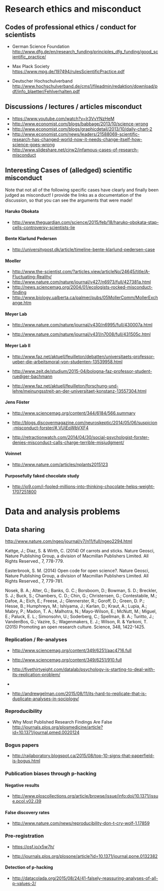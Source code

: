 




# Research ethics and misconduct


## Codes of professional ethics / conduct for scientists

* German Science Foundation http://www.dfg.de/en/research_funding/principles_dfg_funding/good_scientific_practice/ 

* Max Plack Society https://www.mpg.de/197494/rulesScientificPractice.pdf

* Deutscher Hochschulverband http://www.hochschulverband.de/cms1/fileadmin/redaktion/download/pdf/info_blaetter/Fehlverhalten.pdf 

## Discussions / lectures / articles misconduct

* https://www.youtube.com/watch?v=Ir3VvYNzHeM
* http://www.economist.com/blogs/babbage/2013/10/science-wrong 
* http://www.economist.com/blogs/graphicdetail/2013/10/daily-chart-2
* http://www.economist.com/news/leaders/21588069-scientific-research-has-changed-world-now-it-needs-change-itself-how-science-goes-wrong 
* http://www.slideshare.net/cjrw2/infamous-cases-of-research-misconduct


## Interesting Cases of (alledged) scientific misconduct

Note that not all of the following specific cases have clearly and finally been judged as misconduct! I provide the links as a documentation of the discussion, so that you can see the arguments that were made!


#### Haruko Obokata 

* http://www.theguardian.com/science/2015/feb/18/haruko-obokata-stap-cells-controversy-scientists-lie


#### Bente Klarlund Pedersen

* http://universitypost.dk/article/timeline-bente-klarlund-pedersen-case


#### Moeller

* http://www.the-scientist.com/?articles.view/articleNo/24645/title/A-Fluctuating-Reality/
* http://www.nature.com/nature/journal/v427/n6973/full/427381a.html
* http://news.sciencemag.org/2004/01/ecologists-rocked-misconduct-finding
* http://www.biology.ualberta.ca/palmer/pubs/05MollerComm/MollerExchange.htm


#### Meyer Lab

* http://www.nature.com/nature/journal/v430/n6995/full/430007a.html

* http://www.nature.com/nature/journal/v431/n7008/full/431505c.html


#### Meyer Lab II

* http://www.faz.net/aktuell/feuilleton/debatten/universitaets-professor-ueber-die-arbeitsmoral-von-studenten-13539958.html

* http://www.zeit.de/studium/2015-04/bologna-faz-professor-student-ruediger-bachmann

* http://www.faz.net/aktuell/feuilleton/forschung-und-lehre/meinungsstreit-an-der-universitaet-konstanz-13557304.html

#### Jens Föster

* http://www.sciencemag.org/content/344/6184/566.summary

* http://blogs.discovermagazine.com/neuroskeptic/2014/05/06/suspicion-misconduct-forster/#.VUjEqWbVXF4

* http://retractionwatch.com/2014/04/30/social-psychologist-forster-denies-misconduct-calls-charge-terrible-misjudgment/

#### Voinnet

* http://www.nature.com/articles/nplants2015123


#### Purposefully faked chocolate study 

* http://io9.com/i-fooled-millions-into-thinking-chocolate-helps-weight-1707251800



# Data and analysis problems

## Data sharing

http://www.nature.com/ngeo/journal/v7/n11/full/ngeo2294.html

Kattge, J.; Diaz, S. & Wirth, C. (2014) Of carrots and sticks. Nature Geosci, Nature Publishing Group, a division of Macmillan Publishers Limited. All Rights Reserved., 7, 778-779.


Easterbrook, S. M. (2014) Open code for open science?. Nature Geosci, Nature Publishing Group, a division of Macmillan Publishers Limited. All Rights Reserved., 7, 779-781.


Nosek, B. A.; Alter, G.; Banks, G. C.; Borsboom, D.; Bowman, S. D.; Breckler, S. J.; Buck, S.; Chambers, C. D.; Chin, G.; Christensen, G.; Contestabile, M.; Dafoe, A.; Eich, E.; Freese, J.; Glennerster, R.; Goroff, D.; Green, D. P.; Hesse, B.; Humphreys, M.; Ishiyama, J.; Karlan, D.; Kraut, A.; Lupia, A.; Mabry, P.; Madon, T. A.; Malhotra, N.; Mayo-Wilson, E.; McNutt, M.; Miguel, E.; Paluck, E. L.; Simonsohn, U.; Soderberg, C.; Spellman, B. A.; Turitto, J.; VandenBos, G.; Vazire, S.; Wagenmakers, E. J.; Wilson, R. & Yarkoni, T. (2015) Promoting an open research culture. Science, 348, 1422-1425.



### Replication / Re-analyses

* http://www.sciencemag.org/content/349/6251/aac4716.full

* http://www.sciencemag.org/content/349/6251/910.full

* http://fivethirtyeight.com/datalab/psychology-is-starting-to-deal-with-its-replication-problem/
* 
* http://andrewgelman.com/2015/08/11/its-hard-to-replicate-that-is-duplicate-analyses-in-sociology/


### Reproducibility

* Why Most Published Research Findings Are False http://journals.plos.org/plosmedicine/article?id=10.1371/journal.pmed.0020124




### Bogus papers

* http://rajlaboratory.blogspot.ca/2015/08/top-10-signs-that-paperfield-is-bogus.html



### Publication biases through p-hacking 


#### Negative results 

* http://www.ploscollections.org/article/browse/issue/info:doi/10.1371/issue.pcol.v02.i39

#### False discovery rates 

* http://www.nature.com/news/reproducibility-don-t-cry-wolf-1.17859


### Pre-registration

* https://osf.io/x5w7h/

* http://journals.plos.org/plosone/article?id=10.1371/journal.pone.0132382

#### Detection of p-hacking

* http://datacolada.org/2015/08/24/41-falsely-reassuring-analyses-of-all-p-values-2/


